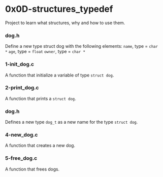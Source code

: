 # 0x0D-structures_typedef
Project to learn what structures, why and how to use them.
### dog.h
Define a new type struct dog with the following elements:
`name`, type = `char *`
`age`, type = `float`
`owner`, type = `char *`
### 1-init_dog.c
A function that initialize a variable of type `struct dog`.
### 2-print_dog.c
A function that prints a `struct dog`.
### dog.h
Defines a new type `dog_t` as a new name for the type `struct dog`.
### 4-new_dog.c
A function that creates a new dog.
### 5-free_dog.c
A function that frees dogs.
